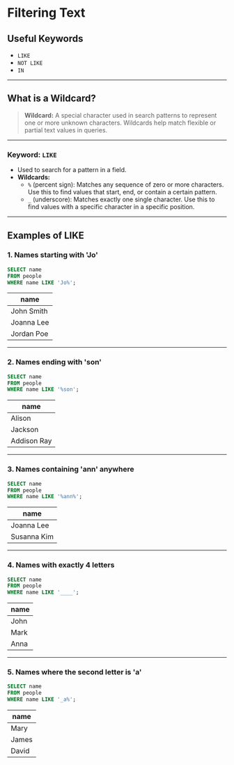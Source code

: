 
# Filtering Text

## Useful Keywords
- `LIKE`
- `NOT LIKE`
- `IN`

---

## What is a Wildcard?

> **Wildcard:** A special character used in search patterns to represent one or more unknown characters. Wildcards help match flexible or partial text values in queries.

---


### Keyword: `LIKE`
- Used to search for a pattern in a field.
- **Wildcards:**
    - `%` (percent sign): Matches any sequence of zero or more characters. Use this to find values that start, end, or contain a certain pattern.
    - `_` (underscore): Matches exactly one single character. Use this to find values with a specific character in a specific position.



---


## Examples of LIKE

### 1. Names starting with 'Jo'
```sql
SELECT name
FROM people
WHERE name LIKE 'Jo%';
```
| name        |
|-------------|
| John Smith  |
| Joanna Lee  |
| Jordan Poe  |

---

### 2. Names ending with 'son'
```sql
SELECT name
FROM people
WHERE name LIKE '%son';
```
| name         |
|--------------|
| Alison       |
| Jackson      |
| Addison Ray  |

---


### 3. Names containing 'ann' anywhere
```sql
SELECT name
FROM people
WHERE name LIKE '%ann%';
```
| name         |
|--------------|
| Joanna Lee   |
| Susanna Kim  |

---

### 4. Names with exactly 4 letters
```sql
SELECT name
FROM people
WHERE name LIKE '____';
```
| name |
|------|
| John |
| Mark |
| Anna |

---

### 5. Names where the second letter is 'a'
```sql
SELECT name
FROM people
WHERE name LIKE '_a%';
```
| name      |
|-----------|
| Mary      |
| James     |
| David     |